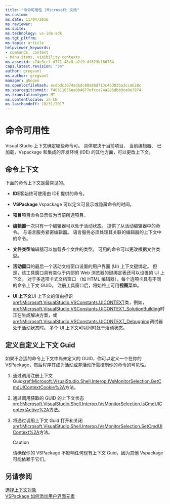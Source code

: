 ```yaml
---
title: "命令可用性 |Microsoft 文档"
ms.custom: 
ms.date: 11/04/2016
ms.reviewer: 
ms.suite: 
ms.technology: vs-ide-sdk
ms.tgt_pltfrm: 
ms.topic: article
helpviewer_keywords:
- commands, context
- menu items, visibility contexts
ms.assetid: c74e3ccf-d771-48c8-a2f9-df323b166784
caps.latest.revision: "34"
author: gregvanl
ms.author: gregvanl
manager: ghogen
ms.openlocfilehash: ecdbdc3074ad6dc80a8bd713c46303ba3cca628c
ms.sourcegitcommit: f40311056ea0b4677efcca74a285dbb0ce0e7974
ms.translationtype: MT
ms.contentlocale: zh-CN
ms.lasthandoff: 10/31/2017
---
```

# <a name="command-availability"></a>命令可用性
Visual Studio 上下文确定哪些命令可。 具体取决于当前项目、 当前编辑器、 已加载，Vspackage 和集成的开发环境 (IDE) 的其他方面，可以更改上下文。  
  
## <a name="command-contexts"></a>命令上下文  
 下面的命令上下文是最常见的。  
  
-   **IDE**客始终可使用由 IDE 提供的命令。  
  
-   **VSPackage** Vspackage 可以定义可显示或隐藏命令的时间。  
  
-   **项目**项目命令显示仅为当前所选项目。  
  
-   **编辑器**一次只有一个编辑器可以处于活动状态。 提供了从活动编辑器中的命令。 与语言服务紧密编辑器。 语言服务必须处理其关联的编辑器的上下文中的命令。  
  
-   **文件类型**编辑器可以加载多个文件的类型。 可用的命令可以更改根据文件类型。  
  
-   **活动窗口**的最后一个活动文档窗口设置的用户界面 (UI) 上下文键绑定。 但是，该工具窗口具有类似于内部的 Web 浏览器的键绑定表还可以设置的 UI 上下文。 对于多选项卡式文档窗口 （如 HTML 编辑器），每个选项卡具有不同的命令上下文 GUID。 注册工具窗口后，将始终上可用**视图**菜单。  
  
-   **UI 上下文**UI 上下文的值由标识<xref:Microsoft.VisualStudio.VSConstants.UICONTEXT>类，例如，<xref:Microsoft.VisualStudio.VSConstants.UICONTEXT_SolutionBuilding>时正在生成解决方案，或<xref:Microsoft.VisualStudio.VSConstants.UICONTEXT_Debugging>调试器处于活动状态时。 多个 UI 上下文可以同时处于活动状态。  
  
## <a name="defining-custom-context-guids"></a>定义自定义上下文 Guid  
 如果不合适的命令上下文中尚未定义的 GUID，你可以定义一个在你的 VSPackage，然后程序其成为活动或非活动所需控制你的命令的可见性。  
  
1.  通过调用注册上下文 Guid<xref:Microsoft.VisualStudio.Shell.Interop.IVsMonitorSelection.GetCmdUIContextCookie%2A>方法。  
  
2.  通过调用获取的 GUID 的上下文状态<xref:Microsoft.VisualStudio.Shell.Interop.IVsMonitorSelection.IsCmdUIContextActive%2A>方法。  
  
3.  将通过调用上下文 Guid 打开和关闭<xref:Microsoft.VisualStudio.Shell.Interop.IVsMonitorSelection.SetCmdUIContext%2A>方法。  
  
    > [!CAUTION]
    >  请确保你的 VSPackage 不影响任何现有上下文 Guid，因为其他 Vspackage 可能依赖于它们。  
  
## <a name="see-also"></a>另请参阅  
 [选择上下文对象](../../extensibility/internals/selection-context-objects.md)   
 [VSPackage 如何添加用户界面元素](../../extensibility/internals/how-vspackages-add-user-interface-elements.md)